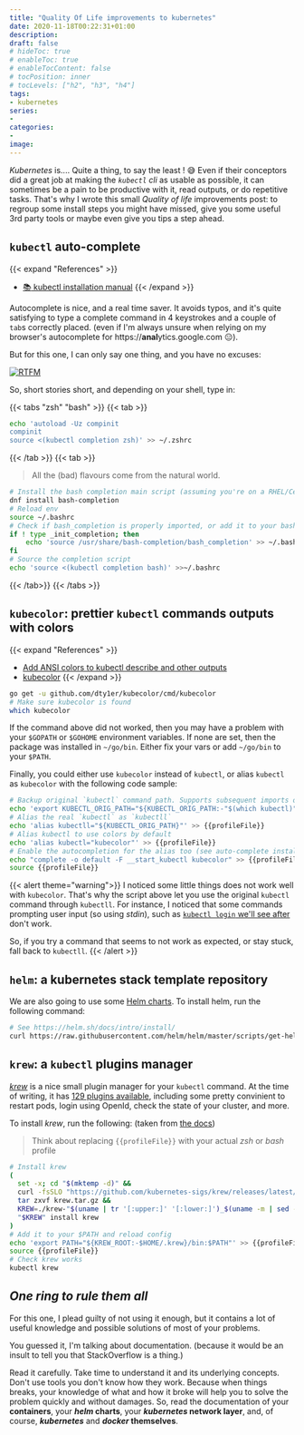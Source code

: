 ```yaml
---
title: "Quality Of Life improvements to kubernetes"
date: 2020-11-18T00:22:31+01:00
description:
draft: false
# hideToc: true
# enableToc: true
# enableTocContent: false
# tocPosition: inner
# tocLevels: ["h2", "h3", "h4"]
tags:
- kubernetes
series:
-
categories:
-
image:
---
```


*Kubernetes* is.... Quite a thing, to say the least ! :sweat_smile: Even if their conceptors did a great job at making the *`kubectl` cli* as usable as possible, it can sometimes be a pain to be productive with it, read outputs, or do repetitive tasks. That's why I wrote this small *Quality of life* improvements post: to regroup some install steps you might have missed, give you some useful 3rd party tools or maybe even give you tips a step ahead.

## `kubectl` auto-complete

{{< expand "References" >}}
* [:books: kubectl installation manual](https://kubernetes.io/docs/tasks/tools/install-kubectl/#enable-kubectl-autocompletion)
{{< /expand >}}

Autocomplete is nice, and a real time saver. It avoids typos, and it's quite satisfying to type a complete command in 4 keystrokes and a couple of `tab`s correctly placed. (even if I'm always unsure when relying on my browser's autocomplete for https://**anal**ytics.google.com :expressionless:).

But for this one, I can only say one thing, and you have no excuses:

[![RTFM](https://i.kym-cdn.com/photos/images/original/000/016/809/rtfm.jpg)](https://kubernetes.io/docs/tasks/tools/install-kubectl/#enable-kubectl-autocompletion)

So, short stories short, and depending on your shell, type in:

{{< tabs "zsh" "bash" >}}
{{< tab >}}
```sh
echo 'autoload -Uz compinit
compinit
source <(kubectl completion zsh)' >> ~/.zshrc
```
{{< /tab >}}
{{< tab >}}

> All the (bad) flavours come from the natural world.

```sh
# Install the bash completion main script (assuming you're on a RHEL/CentOS/Fedora)
dnf install bash-completion
# Reload env
source ~/.bashrc
# Check if bash_completion is properly imported, or add it to your bashrc
if ! type _init_completion; then
    echo 'source /usr/share/bash-completion/bash_completion' >> ~/.bashrc
fi
# Source the completion script
echo 'source <(kubectl completion bash)' >>~/.bashrc
```
{{< /tab>}}
{{< /tabs >}}

## `kubecolor`: prettier `kubectl` commands outputs with colors

{{< expand "References" >}}
* [Add ANSI colors to kubectl describe and other outputs](https://github.com/kubernetes/kubectl/issues/524)
* [kubecolor](https://github.com/dty1er/kubecolor)
{{< /expand >}}

```sh
go get -u github.com/dty1er/kubecolor/cmd/kubecolor
# Make sure kubecolor is found
which kubecolor
```

If the command above did not worked, then you may have a problem with your `$GOPATH` or `$GOHOME` environment variables. If none are set, then the package was installed in `~/go/bin`. Either fix your vars or add `~/go/bin` to your `$PATH`.

Finally, you could either use `kubecolor` instead of `kubectl`, or alias `kubectl` as `kubecolor` with the following code sample:

```sh
# Backup original `kubectl` command path. Supports subsequent imports of the file.
echo 'export KUBECTL_ORIG_PATH="${KUBECTL_ORIG_PATH:-"$(which kubectl)"}"' >> {{profileFile}}
# Alias the real `kubectl` as `kubectll`
echo 'alias kubectll="${KUBECTL_ORIG_PATH}"' >> {{profileFile}}
# Alias kubectl to use colors by default
echo 'alias kubectl="kubecolor"' >> {{profileFile}}
# Enable the autocompletion for the alias too (see auto-complete install above)
echo "complete -o default -F __start_kubectl kubecolor" >> {{profileFile}}
source {{profileFile}}
```

{{< alert theme="warning">}}
I noticed some little things does not work well with `kubecolor`. That's why the script above let you use the original `kubectl` command through `kubectll`. For instance, I noticed that some commands prompting user input (so using *stdin*), such as [`kubectl login` we'll see after](<!-- TODO -->) don't work.

So, if you try a command that seems to not work as expected, or stay stuck, fall back to `kubectll`.
{{< /alert >}}

## `helm`: a kubernetes stack template repository

We are also going to use some [Helm charts](https://helm.sh/). To install helm, run the following command:

```sh
# See https://helm.sh/docs/intro/install/
curl https://raw.githubusercontent.com/helm/helm/master/scripts/get-helm-3 | bash
```

## `krew`: a `kubectl` plugins manager

[*krew*](https://krew.sigs.k8s.io/) is a nice small plugin manager for your `kubectl` command. At the time of writing, it has [129 plugins available](https://krew.sigs.k8s.io/plugins/), including some pretty convinient to restart pods, login using OpenId, check the state of your cluster, and more.

To install *krew*, run the following: (taken from [the docs](https://krew.sigs.k8s.io/docs/user-guide/setup/install/))

> Think about replacing `{{profileFile}}` with your actual *zsh* or *bash* profile

```sh
# Install krew
(
  set -x; cd "$(mktemp -d)" &&
  curl -fsSLO "https://github.com/kubernetes-sigs/krew/releases/latest/download/krew.tar.gz" &&
  tar zxvf krew.tar.gz &&
  KREW=./krew-"$(uname | tr '[:upper:]' '[:lower:]')_$(uname -m | sed -e 's/x86_64/amd64/' -e 's/arm.*$/arm/')" &&
  "$KREW" install krew
)
# Add it to your $PATH and reload config
echo 'export PATH="${KREW_ROOT:-$HOME/.krew}/bin:$PATH"' >> {{profileFile}}
source {{profileFile}}
# Check krew works
kubectl krew
```

## *One ring to rule them all*

For this one, I plead guilty of not using it enough, but it contains a lot of useful knowledge and possible solutions of most of your problems.

You guessed it, I'm talking about documentation. (because it would be an insult to tell you that StackOverflow is a thing.)

Read it carefully. Take time to understand it and its underlying concepts. Don't use tools you don't know how they work. Because when things breaks, your knowledge of what and how it broke will help you to solve the problem quickly and without damages. So, read the documentation of your __containers__, your __*helm* charts__, your __*kubernetes* network layer__, and, of course, __*kubernetes*__ and __*docker* themselves__.